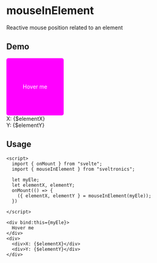 # mouseInElement

Reactive mouse position related to an element

## Demo

<script>
  import { onMount } from "svelte";
  import { mouseInElement } from "sveltronics";

  let myEle;
  let elementX, elementY;
  onMount(() => {
    ({ elementX, elementY } = mouseInElement(myEle));
  })

</script>

<div
  bind:this={myEle}
  style="width: 150px; height: 150px; color: white; background: #f0f;
      cursor: pointer; display: flex; justify-content: center; align-items: center;
      border-radius: 5px;"
>
  Hover me
</div>
<div class="m-7">
  <div>X: {$elementX}</div>
  <div>Y: {$elementY}</div>
</div>

## Usage

```svelte
<script>
  import { onMount } from "svelte";
  import { mouseInElement } from "sveltronics";

  let myEle;
  let elementX, elementY;
  onMount(() => {
    ({ elementX, elementY } = mouseInElement(myEle));
  })

</script>

<div bind:this={myEle}>
  Hover me
</div>
<div>
  <div>X: {$elementX}</div>
  <div>Y: {$elementY}</div>
</div>
```